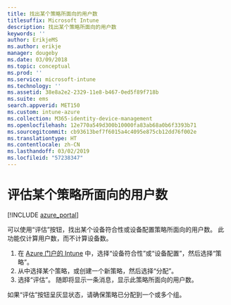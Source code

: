 ```yaml
---
title: 找出某个策略所面向的用户数
titlesuffix: Microsoft Intune
description: 找出某个策略所面向的用户数
keywords: ''
author: ErikjeMS
ms.author: erikje
manager: dougeby
ms.date: 03/09/2018
ms.topic: conceptual
ms.prod: ''
ms.service: microsoft-intune
ms.technology: ''
ms.assetid: 38e8a2e2-2329-11e8-b467-0ed5f89f718b
ms.suite: ems
search.appverid: MET150
ms.custom: intune-azure
ms.collection: M365-identity-device-management
ms.openlocfilehash: 12e770a549d300b10000fa83ab68a0b6f3393b71
ms.sourcegitcommit: cb93613bef7f6015a4c4095e875cb12dd76f002e
ms.translationtype: HT
ms.contentlocale: zh-CN
ms.lasthandoff: 03/02/2019
ms.locfileid: "57238347"
---
```

# <a name="evaluate-how-many-users-are-targeted-by-a-policy"></a>评估某个策略所面向的用户数
[!INCLUDE [azure_portal](./includes/azure_portal.md)]

可以使用“评估”按钮，找出某个设备符合性或设备配置策略所面向的用户数。 此功能仅计算用户数，而不计算设备数。

1.  在 [Azure 门户的 Intune](https://aka.ms/intuneportal) 中，选择“设备符合性”或“设备配置”，然后选择“策略”。
2.  从中选择某个策略，或创建一个新策略，然后选择“分配”。
3.  选择“评估”。 随即将显示一条消息，显示此策略所面向的用户数。

如果“评估”按钮呈灰显状态，请确保策略已分配到一个或多个组。

